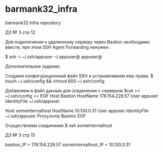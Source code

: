 # barmank32_infra
barmank32 Infra repository

ДЗ № 3 стр 12

Для подключения к удаленному серверу через Bastion необходимо ввести, при этом SSH Agent Forwarding ненужен.

$ ssh -i ~/.ssh/appuser -J appuser@<Bastion IP> appuser@<Someinternalhost IP>

Дополнительное задание:

Создаем конфигурационный файл SSH и устанавливаем ему права.
$ touch ~/.ssh/config && chmod 600 ~/.ssh/config

Добавляем в файл данные для соединения с сервером
$cat >> ~/.ssh/config << EOF
Host Bastion
    HostName 178.154.228.57
    User appuser
    IdentityFile ~/.ssh/appuser

Host someinternalhost
    HostName 10.130.0.31
    User appuser
    IdentityFile ~/.ssh/appuser
    ProxyJump Bastion
EOF

Осуществляем соединение
$ ssh someinternalhost

ДЗ № 3 стр 15

bastion_IP = 178.154.228.57
someinternalhost_IP = 10.130.0.31
